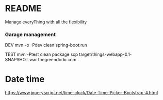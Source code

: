 # README #

Manage everyThing with all the flexibility

### Garage management ###

DEV
  mvn -o -Pdev clean spring-boot:run
 
TEST
  mvn -Ptest clean package
  scp target/things-webapp-0.1-SNAPSHOT.war thegreendodo.com:.


# Date time

https://www.jqueryscript.net/time-clock/Date-Time-Picker-Bootstrap-4.html

